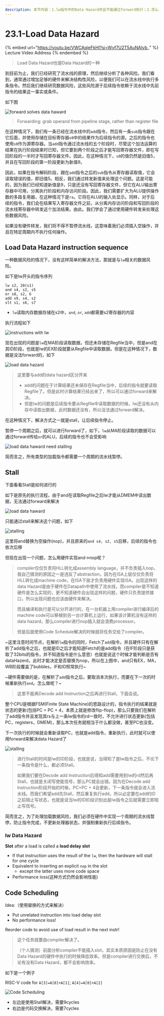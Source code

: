 ```yaml
---
description: 本节内容：1.lw指令中的Data Hazard并且不能通过forward执行；2.怎么通过Stall解决，设置控制位，阻止状态改变；3.重新排放指令的顺序；
---
```


# 23.1-Load Data Hazard

{% embed url="https://youtu.be/VWCAqieFkHI?si=Wyf7U2T5AuNAIyb_" %}
Lecture Video Address
{% endembed %}

> Load Data Hazard也是Data Hazard的一种

到目前为止，我们已经研究了流水线的原理，然后继续分析了各种风险。我们看到，通常通过增加足够的硬件来解决结构性风险，以便我们可以在流水线中执行多条指令。然后我们继续研究数据风险，这些风险源于后续指令依赖于流水线中先前指令的结果这一事实或条件。

如下图

![forward solves data haward](.image/image-20240620135453508.png)

> Forwarding: grab operand from pipeline stage, rather than register file

在这种情况下，我们有一条已经在流水线中的`add`指令，然后有一条`sub`指令跟在它后面，并使用存储在目标寄存器`s0`中的结果作为后续指令的源。之后的指令也使用`s0`作为源寄存器。当`add`指令通过流水线的五个阶段时，尽管这个加法运算的结果在执行阶段结束时已知，但它要到两个阶段之后才能写回寄存器文件，即在写回阶段的一半时才写回寄存器文件。因此，在这种情况下，`s0`的值仍然是旧值5，并且在写回阶段的第一阶段更新为新值9。

因此，如果在指令解码阶段，跟在`add`指令之后的`sub`指令从寄存器读取值，它会读取错误的值，即旧值5。相反，我们通过转发新值来处理这个问题。这是可能的，因为我们已经知道新值是9，只是还没有写回寄存器文件，但它在ALU输出寄存器中可用，分离执行阶段和内存访问阶段。因此，我们需要扩大为ALU提供操作数的多路复用器，在这种情况下是`ra`，它将在ALU的输入处显示。同样，对于后续的指令，我们会在结果写入寄存器文件之前，从分离内存访问阶段和写回阶段的流水线寄存器中转发这个加法结果。由此。我们学会了通过使用硬件转发来处理这些数据风险。

如果没有硬件转发，我们将不得不暂停流水线，这意味着我们必须插入空操作，并且在特定周期内不执行任何操作。

## Load Data Hazard instruction sequence

一种数据风险的情况下，没有这样简单的解决方法，那就是与`lw`相关的数据风险。

如下是lw开头的指令序列

```assembly
lw s2, 20(s1)
and s4, s2, s5
or s8, s2, 6
add s9, s4, s2
slt s1, s6, s7
```

- `lw`读取内存数据存储在s2中，`and`, `or`, `add`都需要s2寄存器的内容

执行流程如下

![instructions with lw](.image/image-20240620143148847.png)

现在出现的问题是`lw`在MA阶段读取数据，但还未存储在Regfile当中，但是and在其ID阶段，也就是lw的EX阶段就要从Regfile中读取数据。但是在这种情况下，数据是没法forward的，如下

![load data hazard](.image/image-20240620143911756.png)

> 这里要与add的data hazard区分开来
>
> - add的问题在于计算结果还未保存在Regfile当中，后续的指令就要读取Regfile了。但是此时计算结果已经出来了，所以可以通过forward来解决。
> - 但是lw的问题是后续指令要从Regfile中读取数据的时候，lw还没有从内存中读取出数据，此时数据还没有，所以没法通过forward解决。

在这种情况下，解决方式之一就是stall，让后续指令停止。

暂停一个周期之后，就可以进行forward了，如下，`lw`从MA阶段读取的数据可以通过forward传给`or`的ALU，后续的指令也不会受影响

![load data haward need stalling](.image/image-20240620135613012.png)

简而言之，所有类型的加载指令都需要一个周期的流水线暂停。

## Stall

下面看看Stall是如何进行的

如下是原先的执行流程，由于and在读取Regfile之后lw才能从DMEM中读出数据，无法通过forward来解决

![load data haward](.image/image-20240620143148847.png)

只能通过stall来解决这个问题，如下

![stalling](.image/image-20240620150850623.png)

这里将and替换为空操作(nop)，并且原来的`and s4, s2, s5`后移，后续的指令也依次后移

但现在出现一个问题，怎么用硬件实现and→nop呢？

> compiler仅仅负责将HLL转化成assembly language，并不负责插入nop，我自己猜测的原因之一是违反了abstraction，因为在ISA上层仅仅负责将HLL转化成machine code，在ISA下层才负责用硬件实现ISA。出现这样的data Hazard是由于硬件在Datapath中使用了流水线，而compiler是不知道硬件是怎么实现的，更不知道硬件会出现这样的问题，硬件只负责提供接口，所以出现问题也应该由硬件来解决。
>
> 而且编译和执行是可以分开进行的，在一台机器上用compiler进行编译后的machine code可以移植到另一台计算机上运行，如果该计算机没有这样的data hazard，那么compiler进行nop插入就会浪费processor。
>
> 但是后面使用Code Schedule解决的时候就将任务交给了compiler。

~这里注意时间节点，在解析`lw`指令的同时，Fetch了`add`指令，并且硬件只有在解析了add指令之后，也就是ID之后才能知道Fetch的是add指令（在IF阶段只是获取了32bits的指令，并不知道指令是什么意思）也就是说这个时候才能判断是否有dataHazerd，此时才能决定是否替换为nop，所以在上图中，and只有EX，MA，WB阶段覆盖了bubbles，IF和ID照常执行~

~硬件需要做的是，在解析了`add`指令之后，要取消本次执行，而要在下一次的时候重新执行`and`。怎么做呢？~

> 这里不能再Decode add Instruction之后再进行Stall，下面会说。

整个CPU是根据FSM(Finite State Machine)的思路设计的，指令执行的结果就是状态的更新(包括PC = PC + 4，本质上就是修改flip-flop)，那么只要我们在解析了add指令并且发现其rs与上一条lw指令的rd一致时，不允许进行状态更新(包括PC，registers，DMEM)，那么本次任务就相当于什么都没做，甚至PC也没变。

下一次执行的时候就会重新读取PC，也就是add指令，重新执行，此时就可以使用forward来解决data Hazard了

![stalling](.image/image-20240620152216425.png)

> 进行Stall的时间是lw的ID阶段，也就是说，当得知了是lw指令之后，不论下一条指令是什么，都必须Stall。
>
> 如果我们要在Decode add Instruction后得知add需要用到lw的rd然后再Stall，也就是关闭写使能信号，那么PC就会出错。因为在Decode add Instruction阶段开始的时候，PC=PC + 4会更新，下一条指令就会进入流水线。而我们希望add先Stall，然后重复执行add，所以必定要在add的ID之前阻止写状态，也就是说当lw的ID阶段识别出是lw指令之后就需要立即阻止写信号。

简而言之，为了处理加载数据风险，我们必须在硬件中实现一个周期的流水线暂停，防止指令完成，不更新处理器状态，并强制重新执行后续指令。

### lw Data Hazard

**Slot** after a load is called a **load delay slot**

- If that instruction uses the result of the `lw`, then the hardware will stall for one cycle
- Equivalent to inserting an explicit `nop` in the slot
    - except the latter uses more code space
- Performance loss(这种方式仍然会影响性能)

## Code Scheduling

Idea:（使用替换的方式来解决）

- Put unrelated instruction into load delay slot
- No performance loss!

Reorder code to avoid use of load result in the next instr! 

> 这个任务就要由compiler解决了。
>
> （个人猜测）前面分析compiler不能插入slot，其实本质原因是防止在没有Data Hazard的硬件中执行的时候降低效率。但是compiler进行交换后，不论有没有Data Hazard，都不会影响效率。

如下是一个例子

RISC-V code for `A[3]=A[0]+A[1]`; `A[4]=A[0]+A[2]`

![Code Scheduling](.image/image-20240620135817391.png)

- 左边是使用Stall解决，需要9cycles
- 右边是代码交换解决，需要7cycles
